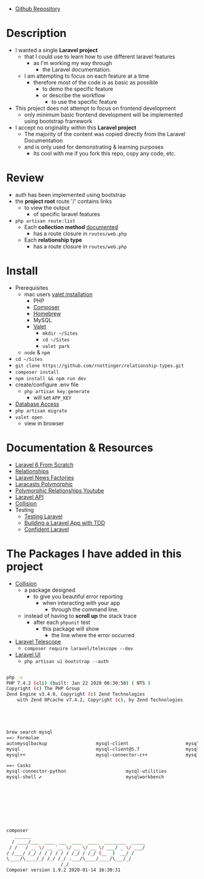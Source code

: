 - [Github Repository](https://github.com/rnottinger/relationship-types)

# Description

- I wanted a single **Laravel project** 
	+ that I could use to learn how to use different laravel features 
		* as I'm working my way through 
			- the Laravel documentation.
	+ I am attempting to focus on each feature at a time
		* therefore most of the code is as basic as possible 
			- to demo the specific feature
			- or describe the workflow 
				+ to use the specific feature
- This project does not attempt to focus on frontend development
	+ only minimum basic frontend development will be implemented using bootstrap framework 
- I accept no originality within this **Laravel project**
	+ The majority of the content was copied directly from the Laravel Documentation
	+ and is only used for demonstrating & learning purposes 
		* Its cool with me if you fork this repo, copy any code, etc. 

# Review

- auth has been implemented using bootstrap
- the **project root** route '/' contains links 
	+ to view the output 
		* of specific laravel features
- `php artisan route:list`
	+ Each **collection method** [documented](https://laravel.com/docs/master/collections) 
		* has a route closure in `routes/web.php`
	+ Each **relationship type** 
		* has a route closure in `routes/web.php`

# Install

- Prerequisites 
	+ mac users [valet installation](https://laravel.com/docs/6.x/valet#installation)
		- PHP
		- [Composer](https://getcomposer.org/)
		- [Homebrew](https://brew.sh/)
		- MySQL
		- [Valet](https://laravel.com/docs/6.x/valet)
			+ `mkdir ~/Sites`
			+ `cd ~/Sites`
			+ `valet park`
	+ `node` & `npm`
- `cd ~/Sites`
- `git clone https://github.com/rnottinger/relationship-types.git`
- `composer install`
- `npm install && npm run dev`
- create/configure .env file
	+ `php artisan key:generate`
		* will set `APP_KEY`
- [Database Access](https://laracasts.com/series/laravel-6-from-scratch)
- `php artisan migrate`
- `valet open`
	+ view in browser

# Documentation & Resources

- [Laravel 6 From Scratch](https://laracasts.com/series/laravel-6-from-scratch)
- [Relationships](https://laravel.com/docs/master/eloquent-relationships)
- [Laravel News Factories](https://laravel-news.com/learn-to-use-model-factories-in-laravel-5-1)
- [Laracasts Polymorphic](https://laracasts.com/lessons/polymorphic-huh)
- [Polymorphic Relationships Youtube](https://www.youtube.com/watch?v=C7T1689IvPQ)
- [Laravel API](https://laravel.com/api/master/index.html)
- [Collision](https://laravel-news.com/using-the-collision-phpunit-listener-with-laravel)
- Testing
	+ [Testing Laravel](https://laracasts.com/series/phpunit-testing-in-laravel)
	+ [Building a Laravel App with TDD](https://laracasts.com/series/build-a-laravel-app-with-tdd)
	+ [Confident Laravel](https://confidentlaravel.com/)

# The Packages I have added in this project

- [Collision](https://github.com/nunomaduro/collision#phpunit-adapter)
	+ a package designed 
		* to give you beautiful error reporting 
			- when interacting with your app 
				+ through the command line.
	+ instead of having to **scroll up** the stack trace 
		* after each `phpunit` test
			- this package will show 
				+ the line where the error occurred
- [Laravel Telescope](https://laravel.com/docs/6.x/telescope)
	+ `composer require laravel/telescope --dev`
- [Laravel UI](https://laravel.com/docs/6.x/frontend)
	+ `php artisan ui bootstrap --auth`

```bash

php -v
PHP 7.4.2 (cli) (built: Jan 22 2020 06:30:58) ( NTS )
Copyright (c) The PHP Group
Zend Engine v3.4.0, Copyright (c) Zend Technologies
    with Zend OPcache v7.4.2, Copyright (c), by Zend Technologies





brew search mysql
==> Formulae
automysqlbackup                  mysql-client                     mysql-connector-c++@1.1          mysql@5.6
mysql                            mysql-client@5.7                 mysql-sandbox                    mysql@5.7 ✔
mysql++                          mysql-connector-c++              mysql-search-replace             mysqltuner

==> Casks
mysql-connector-python                      mysql-utilities                             navicat-for-mysql
mysql-shell ✔                               mysqlworkbench                              sqlpro-for-mysql    









composer
   ______
  / ____/___  ____ ___  ____  ____  ________  _____
 / /   / __ \/ __ `__ \/ __ \/ __ \/ ___/ _ \/ ___/
/ /___/ /_/ / / / / / / /_/ / /_/ (__  )  __/ /
\____/\____/_/ /_/ /_/ .___/\____/____/\___/_/
                    /_/
Composer version 1.9.2 2020-01-14 16:30:31






```


